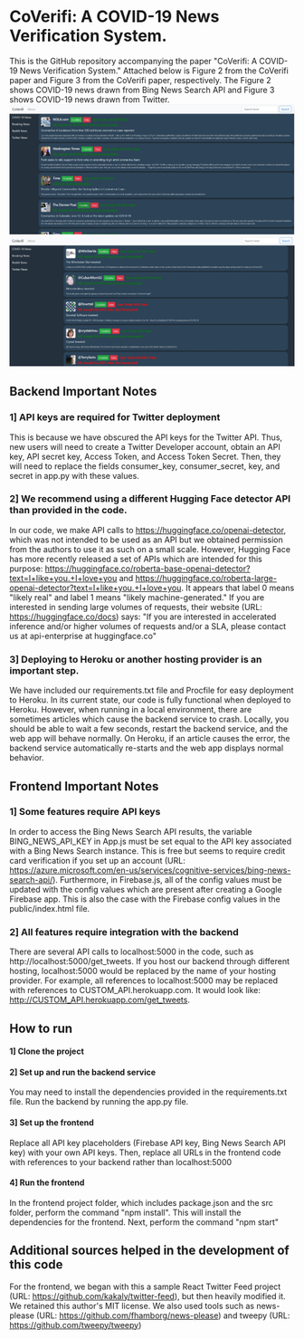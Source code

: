 # CoVerifi: A COVID-19 News Verification System.
This is the GitHub repository accompanying the paper "CoVerifi: A COVID-19 News Verification System." Attached below is Figure 2 from the CoVerifi paper and Figure 3 from the CoVerifi paper, respectively. The Figure 2 shows COVID-19 news drawn from Bing News Search API and Figure 3 shows COVID-19 news drawn from Twitter.
![Figure 2 from CoVerifi Paper](https://github.com/nlkolluri/CoVerifi/blob/master/Figure2.jpg?raw=true)
![Figure 3 from CoVerifi Paper](https://github.com/nlkolluri/CoVerifi/blob/master/Figure3.jpg?raw=true)



## Backend Important Notes
### 1] API keys are required for Twitter deployment
This is because we have obscured the API keys for the Twitter API. Thus, new users will need to create a Twitter Developer account, obtain an API key, API secret key, Access Token, and Access Token Secret. Then, they will need to replace the fields consumer_key, consumer_secret, key, and secret in app.py with these values.
### 2] We recommend using a different Hugging Face detector API than provided in the code.
In our code, we make API calls to https://huggingface.co/openai-detector, which was not intended to be used as an API but we obtained permission from the authors to use it as such on a small scale. However, Hugging Face has more recently released a set of APIs which are intended for this purpose: https://huggingface.co/roberta-base-openai-detector?text=I+like+you.+I+love+you and https://huggingface.co/roberta-large-openai-detector?text=I+like+you.+I+love+you. It appears that label 0 means "likely real" and label 1 means "likely machine-generated." If you are interested in sending large volumes of requests, their website (URL: https://huggingface.co/docs) says:
"If you are interested in accelerated inference and/or higher volumes of requests and/or a SLA, please contact us at api-enterprise at huggingface.co"
### 3] Deploying to Heroku or another hosting provider is an important step.
We have included our requirements.txt file and Procfile for easy deployment to Heroku. In its current state, our code is fully functional when deployed to Heroku. However, when running in a local environment, there are sometimes articles which cause the backend service to crash. Locally, you should be able to wait a few seconds, restart the backend service, and the web app will behave normally. On Heroku, if an article causes the error, the backend service automatically re-starts and the web app displays normal behavior.

## Frontend Important Notes
### 1] Some features require API keys
In order to access the Bing News Search API results, the variable BING_NEWS_API_KEY in App.js must be set equal to the API key associated with a Bing News Search instance. This is free but seems to require credit card verification if you set up an account (URL: https://azure.microsoft.com/en-us/services/cognitive-services/bing-news-search-api/). Furthermore, in Firebase.js, all of the config values must be updated with the config values which are present after creating a Google Firebase app. This is also the case with the Firebase config values in the public/index.html file.

### 2] All features require integration with the backend
There are several API calls to localhost:5000 in the code, such as http://localhost:5000/get_tweets. If you host our backend through different hosting, localhost:5000 would be replaced by the name of your hosting provider. For example, all references to localhost:5000 may be replaced with references to CUSTOM_API.herokuapp.com. It would look like: http://CUSTOM_API.herokuapp.com/get_tweets. 

## How to run
#### 1] Clone the project
#### 2] Set up and run the backend service 
You may need to install the dependencies provided in the requirements.txt file. Run the backend by running the app.py file.
#### 3] Set up the frontend 
Replace all API key placeholders (Firebase API key, Bing News Search API key) with your own API keys. Then, replace all URLs in the frontend code with references to your backend rather than localhost:5000
#### 4] Run the frontend
In the frontend project folder, which includes package.json and the src folder, perform the command "npm install". This will install the dependencies for the frontend. Next, perform the command "npm start"


## Additional sources helped in the development of this code
For the frontend, we began with this a sample React Twitter Feed project (URL: https://github.com/kakaly/twitter-feed), but then heavily modified it. We retained this author's MIT license. We also used tools such as news-please (URL: https://github.com/fhamborg/news-please) and tweepy (URL: https://github.com/tweepy/tweepy)
